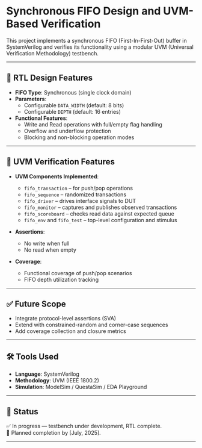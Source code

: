 # Synchronous FIFO Design and UVM-Based Verification

This project implements a synchronous FIFO (First-In-First-Out) buffer in SystemVerilog and verifies its functionality using a modular UVM (Universal Verification Methodology) testbench.

---

## 🔧 RTL Design Features

- **FIFO Type**: Synchronous (single clock domain)
- **Parameters**:
  - Configurable `DATA_WIDTH` (default: 8 bits)
  - Configurable `DEPTH` (default: 16 entries)
- **Functional Features**:
  - Write and Read operations with full/empty flag handling
  - Overflow and underflow protection
  - Blocking and non-blocking operation modes

---

## 🧪 UVM Verification Features

- **UVM Components Implemented**:
  - `fifo_transaction` – for push/pop operations
  - `fifo_sequence` – randomized transactions
  - `fifo_driver` – drives interface signals to DUT
  - `fifo_monitor` – captures and publishes observed transactions
  - `fifo_scoreboard` – checks read data against expected queue
  - `fifo_env` and `fifo_test` – top-level configuration and stimulus

- **Assertions**:
  - No write when full
  - No read when empty

- **Coverage**:
  - Functional coverage of push/pop scenarios
  - FIFO depth utilization tracking

---

## ✅ Future Scope

- Integrate protocol-level assertions (SVA)
- Extend with constrained-random and corner-case sequences
- Add coverage collection and closure metrics

---

## 🛠 Tools Used

- **Language**: SystemVerilog
- **Methodology**: UVM (IEEE 1800.2)
- **Simulation**: ModelSim / QuestaSim / EDA Playground

---

## 📌 Status

✅ In progress — testbench under development, RTL complete.  
🚀 Planned completion by [July, 2025].

---

